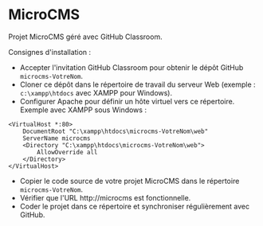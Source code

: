 # MicroCMS

Projet MicroCMS géré avec GitHub Classroom.

Consignes d'installation :

* Accepter l'invitation GitHub Classroom pour obtenir le dépôt GitHub `microcms-VotreNom`.
* Cloner ce dépôt dans le répertoire de travail du serveur Web (exemple : `c:\xampp\htdocs` avec XAMPP pour Windows).
* Configurer Apache pour définir un hôte virtuel vers ce répertoire. Exemple avec XAMPP sous Windows :

```
<VirtualHost *:80>
    DocumentRoot "C:\xampp\htdocs\microcms-VotreNom\web"
    ServerName microcms
    <Directory "C:\xampp\htdocs\microcms-VotreNom\web">
        AllowOverride all
    </Directory>
</VirtualHost>
```

* Copier le code source de votre projet MicroCMS dans le répertoire `microcms-VotreNom`.
* Vérifier que l'URL http://microcms est fonctionnelle.
* Coder le projet dans ce répertoire et synchroniser régulièrement avec GitHub.

